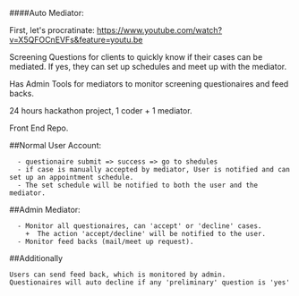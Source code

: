 ####Auto Mediator: 

  First, let's procratinate: https://www.youtube.com/watch?v=X5QFOCnEVFs&feature=youtu.be

  Screening Questions for clients to quickly know if their cases can be mediated. If yes, they can set up schedules and meet up with the mediator.

  Has Admin Tools for mediators to monitor screening questionaires and feed backs.

  24 hours hackathon project, 1 coder + 1 mediator.

  Front End Repo.
 
##Normal User Account: 
```
  - questionaire submit => success => go to shedules
  - if case is manually accepted by mediator, User is notified and can set up an appointment schedule. 
  - The set schedule will be notified to both the user and the mediator. 
```
  
##Admin Mediator: 
```
  - Monitor all questionaires, can 'accept' or 'decline' cases.
    +  The action 'accept/decline' will be notified to the user. 
  - Monitor feed backs (mail/meet up request). 
```
##Additionally
```
Users can send feed back, which is monitored by admin. 
Questionaires will auto decline if any 'preliminary' question is 'yes' 
```
